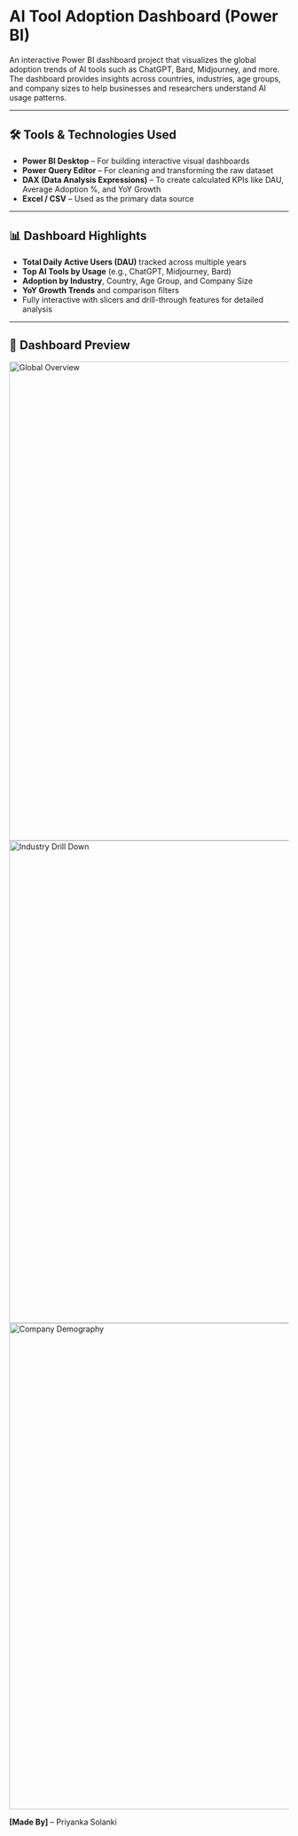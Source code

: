 #  AI Tool Adoption Dashboard (Power BI)

An interactive Power BI dashboard project that visualizes the global adoption trends of AI tools such as ChatGPT, Bard, Midjourney, and more. The dashboard provides insights across countries, industries, age groups, and company sizes to help businesses and researchers understand AI usage patterns.

---

## 🛠️ Tools & Technologies Used

- **Power BI Desktop** – For building interactive visual dashboards  
- **Power Query Editor** – For cleaning and transforming the raw dataset  
- **DAX (Data Analysis Expressions)** – To create calculated KPIs like DAU, Average Adoption %, and YoY Growth  
- **Excel / CSV** – Used as the primary data source

---

## 📊 Dashboard Highlights

- **Total Daily Active Users (DAU)** tracked across multiple years  
- **Top AI Tools by Usage** (e.g., ChatGPT, Midjourney, Bard)  
- **Adoption by Industry**, Country, Age Group, and Company Size  
- **YoY Growth Trends** and comparison filters  
- Fully interactive with slicers and drill-through features for detailed analysis

---

## 📸 Dashboard Preview

<img width="1653" height="863" alt="Global Overview" src="https://github.com/user-attachments/assets/d62670af-7118-48a8-993c-c5f88dc7e663" />



<img width="1599" height="869" alt="Industry Drill Down" src="https://github.com/user-attachments/assets/c508a3f2-73f0-4ac2-af52-9c9e20b55bba" />



<img width="1619" height="876" alt="Company   Demography" src="https://github.com/user-attachments/assets/2525686e-ea17-4e48-80ea-bed0e6497a6d" />


**[Made By]** – Priyanka Solanki  






